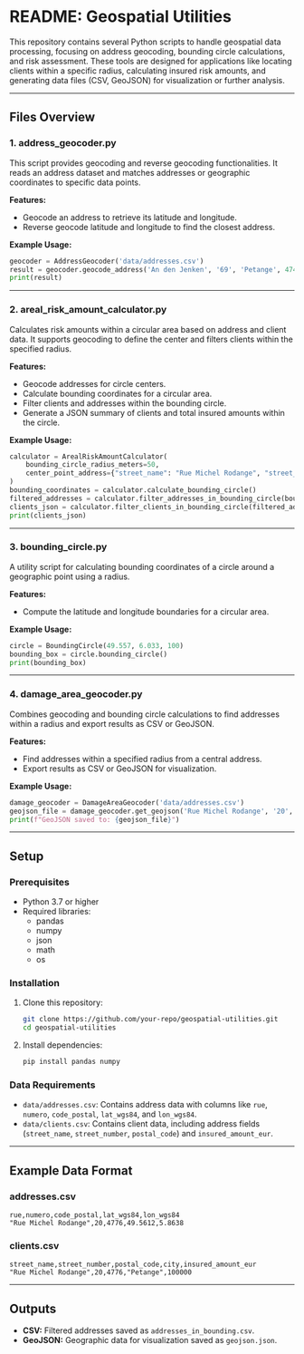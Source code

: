 # README: Geospatial Utilities

This repository contains several Python scripts to handle geospatial data processing, focusing on address geocoding, bounding circle calculations, and risk assessment. These tools are designed for applications like locating clients within a specific radius, calculating insured risk amounts, and generating data files (CSV, GeoJSON) for visualization or further analysis.

---

## Files Overview

### **1. address_geocoder.py**
This script provides geocoding and reverse geocoding functionalities. It reads an address dataset and matches addresses or geographic coordinates to specific data points.

**Features:**
- Geocode an address to retrieve its latitude and longitude.
- Reverse geocode latitude and longitude to find the closest address.

**Example Usage:**
```python
geocoder = AddressGeocoder('data/addresses.csv')
result = geocoder.geocode_address('An den Jenken', '69', 'Petange', 4745)
print(result)
```

---

### **2. areal_risk_amount_calculator.py**
Calculates risk amounts within a circular area based on address and client data. It supports geocoding to define the center and filters clients within the specified radius.

**Features:**
- Geocode addresses for circle centers.
- Calculate bounding coordinates for a circular area.
- Filter clients and addresses within the bounding circle.
- Generate a JSON summary of clients and total insured amounts within the circle.

**Example Usage:**
```python
calculator = ArealRiskAmountCalculator(
    bounding_circle_radius_meters=50,
    center_point_address={"street_name": "Rue Michel Rodange", "street_number": "20", "postal_code": 4776}
)
bounding_coordinates = calculator.calculate_bounding_circle()
filtered_addresses = calculator.filter_addresses_in_bounding_circle(bounding_coordinates)
clients_json = calculator.filter_clients_in_bounding_circle(filtered_addresses)
print(clients_json)
```

---

### **3. bounding_circle.py**
A utility script for calculating bounding coordinates of a circle around a geographic point using a radius.

**Features:**
- Compute the latitude and longitude boundaries for a circular area.

**Example Usage:**
```python
circle = BoundingCircle(49.557, 6.033, 100)
bounding_box = circle.bounding_circle()
print(bounding_box)
```

---

### **4. damage_area_geocoder.py**
Combines geocoding and bounding circle calculations to find addresses within a radius and export results as CSV or GeoJSON.

**Features:**
- Find addresses within a specified radius from a central address.
- Export results as CSV or GeoJSON for visualization.

**Example Usage:**
```python
damage_geocoder = DamageAreaGeocoder('data/addresses.csv')
geojson_file = damage_geocoder.get_geojson('Rue Michel Rodange', '20', 4776, 50)
print(f"GeoJSON saved to: {geojson_file}")
```

---

## Setup

### **Prerequisites**
- Python 3.7 or higher
- Required libraries:
  - pandas
  - numpy
  - json
  - math
  - os

### **Installation**
1. Clone this repository:
   ```bash
   git clone https://github.com/your-repo/geospatial-utilities.git
   cd geospatial-utilities
   ```
2. Install dependencies:
   ```bash
   pip install pandas numpy
   ```

### **Data Requirements**
- `data/addresses.csv`: Contains address data with columns like `rue`, `numero`, `code_postal`, `lat_wgs84`, and `lon_wgs84`.
- `data/clients.csv`: Contains client data, including address fields (`street_name`, `street_number`, `postal_code`) and `insured_amount_eur`.

---

## Example Data Format

### **addresses.csv**
```csv
rue,numero,code_postal,lat_wgs84,lon_wgs84
"Rue Michel Rodange",20,4776,49.5612,5.8638
```

### **clients.csv**
```csv
street_name,street_number,postal_code,city,insured_amount_eur
"Rue Michel Rodange",20,4776,"Petange",100000
```

---

## Outputs

- **CSV:** Filtered addresses saved as `addresses_in_bounding.csv`.
- **GeoJSON:** Geographic data for visualization saved as `geojson.json`.

